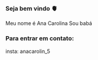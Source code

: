 ### Seja bem vindo 🫀
Meu nome é Ana Carolina 
Sou babá 
### Para entrar em contato:
insta: anacarolin_5 
